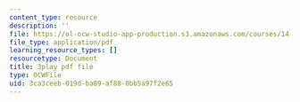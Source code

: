 ```yaml
---
content_type: resource
description: ''
file: https://ol-ocw-studio-app-production.s3.amazonaws.com/courses/14-01sc-principles-of-microeconomics-fall-2011/3ca3ceeb019dba89af880bb5a97f2e65_IuQjBqzmUKA.pdf
file_type: application/pdf
learning_resource_types: []
resourcetype: Document
title: 3play pdf file
type: OCWFile
uid: 3ca3ceeb-019d-ba89-af88-0bb5a97f2e65
---
```

